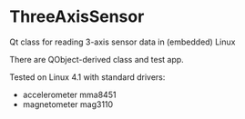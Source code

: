 # ThreeAxisSensor
Qt class for reading 3-axis sensor data in (embedded) Linux

There are QObject-derived class and test app.

Tested on Linux 4.1 with standard drivers: 
- accelerometer mma8451 
- magnetometer mag3110 
